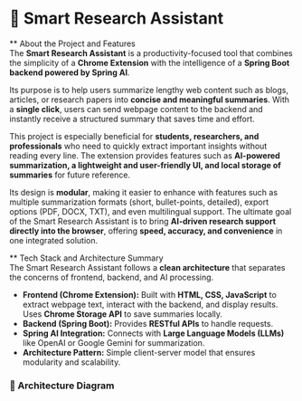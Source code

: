 # 📖 Smart Research Assistant  

** About the Project and Features  
The **Smart Research Assistant** is a productivity-focused tool that combines the simplicity of a **Chrome Extension** with the intelligence of a
**Spring Boot backend powered by Spring AI**.  

Its purpose is to help users summarize lengthy web content such as blogs, articles, or research papers into **concise and meaningful summaries**.
With a **single click**, users can send webpage content to the backend and instantly receive a structured summary that saves time and effort.  

This project is especially beneficial for **students, researchers, and professionals** who need to quickly extract important insights without reading every line. 
The extension provides features such as **AI-powered summarization, a lightweight and user-friendly UI, and local storage of summaries** for future reference.  

Its design is **modular**, making it easier to enhance with features such as multiple summarization formats (short, bullet-points, detailed), export options (PDF, DOCX, TXT),
and even multilingual support. The ultimate goal of the Smart Research Assistant is to bring **AI-driven research support directly into the browser**, offering **speed, accuracy, and convenience** in one integrated solution.  



** Tech Stack and Architecture Summary  
The Smart Research Assistant follows a **clean architecture** that separates the concerns of frontend, backend, and AI processing.  

- **Frontend (Chrome Extension):** Built with **HTML, CSS, JavaScript** to extract webpage text, interact with the backend, and display results. Uses **Chrome Storage API** to save summaries locally.  
- **Backend (Spring Boot):** Provides **RESTful APIs** to handle requests.  
- **Spring AI Integration:** Connects with **Large Language Models (LLMs)** like OpenAI or Google Gemini for summarization.  
- **Architecture Pattern:** Simple client-server model that ensures modularity and scalability.  

### 🔹 Architecture Diagram  

